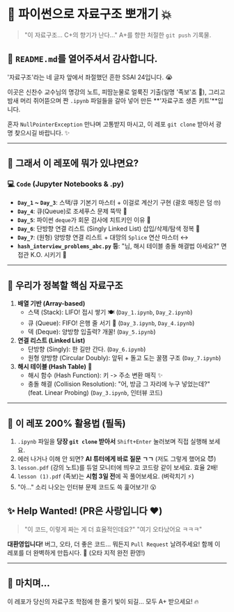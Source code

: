 # 🚀 파이썬으로 자료구조 뽀개기 💥 #

> "이 자료구조... C+의 향기가 난다..."
> A+를 향한 처절한 `git push` 기록물.

## 👋 `README.md`를 열어주셔서 감사합니다.

'자료구조'라는 네 글자 앞에서 좌절했던 흔한 SSAI 24입니다. 😭

이곳은 신찬수 교수님의 명강의 노트, 피땀눈물로 얼룩진 기출(일명 '족보'죠 🤫), 그리고 밤새 머리 쥐어뜯으며 짠 `.ipynb` 파일들을 갈아 넣어 만든 **'자료구조 생존 키트'**입니다.

혼자 `NullPointerException` 만나며 고통받지 마시고, 이 레포 `git clone` 받아서 광명 찾으시길 바랍니다. ✨ 

---

## 📂 그래서 이 레포에 뭐가 있냐면요?

### 💻 `Code` (Jupyter Notebooks & .py)

* **`Day_1` ~ `Day_3`**: 스택/큐 기본기 마스터 + 이걸로 계산기 구현 (괄호 매칭은 덤 🤓)
* **`Day_4`**: 큐(Queue)로 조세푸스 문제 뚝딱 👑
* **`Day_5`**: 파이썬 `deque`가 회문 검사에 치트키인 이유 🔄
* **`Day_6`**: 단방향 연결 리스트 (Singly Linked List) 삽입/삭제/탐색 정복 🔗
* **`Day_7`**: (원형) 양방향 연결 리스트 + 대망의 `Splice` 연산 마스터 ↔️
* **`hash_interview_problems_abc.py` 등**: "님, 해시 테이블 충돌 해결법 아세요?" 면접관 K.O. 시키기 🥊

---

## 🧠 우리가 정복할 핵심 자료구조

1.  **배열 기반 (Array-based)**
    * 스택 (Stack): LIFO! 접시 쌓기 🍽️ (`Day_1.ipynb`, `Day_2.ipynb`)
    * 큐 (Queue): FIFO! 은행 줄 서기 🚶 (`Day_3.ipynb`, `Day_4.ipynb`)
    * 덱 (Deque): 양방향 입출력? 개꿀! (`Day_5.ipynb`)
2.  **연결 리스트 (Linked List)**
    * 단방향 (Singly): 한 길만 간다. (`Day_6.ipynb`)
    * 원형 양방향 (Circular Doubly): 앞뒤 + 돌고 도는 꿀잼 구조 (`Day_7.ipynb`)
3.  **해시 테이블 (Hash Table)** 🚀
    * 해시 함수 (Hash Function): 키 -> 주소 변환 매직 ✨
    * 충돌 해결 (Collision Resolution): "어, 방금 그 자리에 누구 넣었는데?" (feat. Linear Probing) (`Day_3.ipynb`, 인터뷰 코드)

---

## 🚀 이 레포 200% 활용법 (필독)

1.  `.ipynb` 파일을 **당장 `git clone` 받아서** `Shift+Enter` 눌러보며 직접 실행해 보세요.
2.  에러 나거나 이해 안 되면? **AI 튜터에게 바로 질문 ㄱㄱ** (저도 그렇게 했어요 😈)
3.  `lesson.pdf` (강의 노트)를 듀얼 모니터에 띄우고 코드랑 같이 보세요. 효율 2배!
4.  `lesson (1).pdf` (족보)는 **시험 3일 전**에 꼭 풀어보세요. (벼락치기 ⚡)
5.  "아..." 소리 나오는 인터뷰 문제 코드도 쓱 훑어보기! 😮

## ✨ Help Wanted! (PR은 사랑입니다 ❤️)

> "이 코드, 이렇게 짜는 게 더 효율적인데요?"
> "여기 오타났어요 ㅋㅋㅋ"

**대환영입니다!** 버그, 오타, 더 좋은 코드... 뭐든지 `Pull Request` 날려주세요!
함께 이 레포를 더 완벽하게 만듭시다. 🌱 (오타 지적 완전 환영!)

---

## 🙏 마치며...

이 레포가 당신의 자료구조 학점에 한 줄기 빛이 되길...
모두 A+ 받으세요! 🔥

